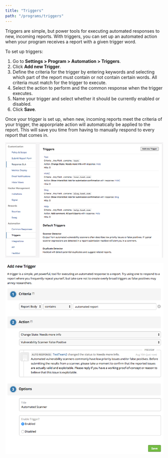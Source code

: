 ```yaml
---
title: "Triggers"
path: "/programs/triggers"
---
```

Triggers are simple, but power tools for executing automated responses to new, incoming reports. With triggers, you can set up an automated action when your program receives a report with a given trigger word. 

To set up triggers:
1. Go to **Settings > Program > Automation > Triggers**. 
2. Click **Add new Trigger**. 
3. Define the criteria for the trigger by entering keywords and selecting which part of the report must contain or not contain certain words. All criteria must match for the trigger to execute. 
4. Select the action to perform and the common response when the trigger executes. 
5. Name your trigger and select whether it should be currently enabled or disabled.
6. Click **Save**. 

Once your trigger is set up, when new, incoming reports meet the criteria of your trigger, the apporpriate action will automatically be applied to the report. This will save you time from having to manually respond to every report that comes in. 

![trigger-1](./images/triggers-1.png)

![trigger-2](./images/triggers-2.png)

